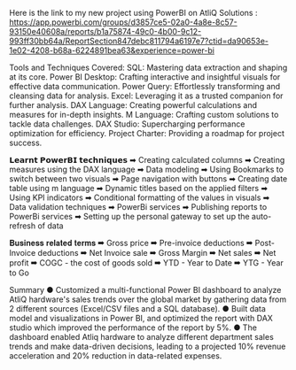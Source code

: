 Here is the link to my new project using PowerBI on AtliQ Solutions : https://app.powerbi.com/groups/d3857ce5-02a0-4a8e-8c57-93150e40608a/reports/b1a75874-49c0-4b00-9c12-993ff30bb64a/ReportSection847debc811794a6197e7?ctid=da90653e-1e02-4208-b68a-6224891bea63&experience=power-bi

Tools and Techniques Covered:
SQL: Mastering data extraction and shaping at its core.
Power BI Desktop: Crafting interactive and insightful visuals for effective data communication.
Power Query: Effortlessly transforming and cleansing data for analysis.
Excel: Leveraging it as a trusted companion for further analysis.
DAX Language: Creating powerful calculations and measures for in-depth insights.
M Language: Crafting custom solutions to tackle data challenges.
DAX Studio: Supercharging performance optimization for efficiency.
Project Charter: Providing a roadmap for project success.

𝗟𝗲𝗮𝗿𝗻𝘁 𝗣𝗼𝘄𝗲𝗿𝗕𝗜 𝘁𝗲𝗰𝗵𝗻𝗶𝗾𝘂𝗲𝘀
➡ Creating calculated columns
➡ Creating measures using the DAX language
➡ Data modeling
➡ Using Bookmarks to switch between two visuals
➡ Page navigation with buttons
➡ Creating date table using m language
➡ Dynamic titles based on the applied filters
➡ Using KPI indicators
➡ Conditional formatting of the values in visuals
➡ Data validation techniques
➡ PowerBi services
➡ Publishing reports to PowerBi services
➡ Setting up the personal gateway to set up the auto-refresh of data

𝐁𝐮𝐬𝐢𝐧𝐞𝐬𝐬 𝐫𝐞𝐥𝐚𝐭𝐞𝐝 𝐭𝐞𝐫𝐦𝐬
➡ Gross price
➡ Pre-invoice deductions
➡ Post-Invoice deductions
➡ Net Invoice sale
➡ Gross Margin
➡ Net sales
➡ Net profit
➡ COGC - the cost of goods sold
➡ YTD - Year to Date
➡ YTG - Year to Go

Summary
●	Customized a multi-functional Power BI dashboard to analyze AtliQ hardware's sales trends over the global market by gathering data from 2 different sources (Excel/CSV files and a SQL database).
●	Built data model and visualizations in Power BI, and optimized the report with DAX studio which improved the performance of the report by 5%. 
●	The dashboard enabled Atliq hardware to analyze different department sales trends and make data-driven decisions, leading to a projected 10% revenue acceleration and 20% reduction in data-related expenses.
